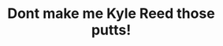 ---
draft: false
name: "Kyle Reed"
title: "Dont make me Kyle Reed those putts!"
avatar: "../../assets/kyle.png"
avatarAlt: "Kyle Reed"
publishDate: "2024-04-12 12:00"
---